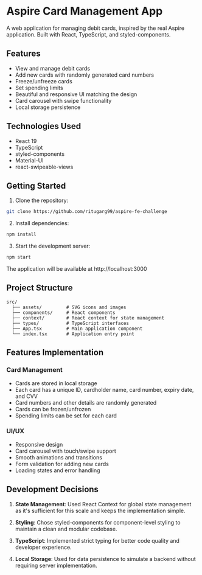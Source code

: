# Aspire Card Management App

A web application for managing debit cards, inspired by the real Aspire application. Built with React, TypeScript, and styled-components.

## Features

- View and manage debit cards
- Add new cards with randomly generated card numbers
- Freeze/unfreeze cards
- Set spending limits
- Beautiful and responsive UI matching the design
- Card carousel with swipe functionality
- Local storage persistence

## Technologies Used

- React 19
- TypeScript
- styled-components
- Material-UI
- react-swipeable-views

## Getting Started

1. Clone the repository:
```bash
git clone https://github.com/ritugarg99/aspire-fe-challenge
```

2. Install dependencies:
```bash
npm install
```

3. Start the development server:
```bash
npm start
```

The application will be available at http://localhost:3000

## Project Structure

```
src/
  ├── assets/         # SVG icons and images
  ├── components/     # React components
  ├── context/        # React context for state management
  ├── types/          # TypeScript interfaces
  ├── App.tsx         # Main application component
  └── index.tsx       # Application entry point
```

## Features Implementation

### Card Management
- Cards are stored in local storage
- Each card has a unique ID, cardholder name, card number, expiry date, and CVV
- Card numbers and other details are randomly generated
- Cards can be frozen/unfrozen
- Spending limits can be set for each card

### UI/UX
- Responsive design
- Card carousel with touch/swipe support
- Smooth animations and transitions
- Form validation for adding new cards
- Loading states and error handling

## Development Decisions

1. **State Management**: Used React Context for global state management as it's sufficient for this scale and keeps the implementation simple.

2. **Styling**: Chose styled-components for component-level styling to maintain a clean and modular codebase.

3. **TypeScript**: Implemented strict typing for better code quality and developer experience.

4. **Local Storage**: Used for data persistence to simulate a backend without requiring server implementation.